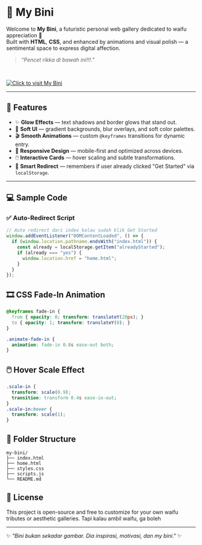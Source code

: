 # 🌌 My Bini

Welcome to **My Bini**, a futuristic personal web gallery dedicated to waifu appreciation 💖  
Built with **HTML**, **CSS**, and enhanced by animations and visual polish — a sentimental space to express digital affection.
<br/>
> _“Pencet rikka di bawah ini!!!.”_
<br/>

[![Click to visit My Bini](https://c.tenor.com/MnKTOrmSEnYAAAAC/tenor.gif)](https://my-kisah-rucky.vercel.app/)



---

## 🚀 Features

- ✨ **Glow Effects** — text shadows and border glows that stand out.
- 🎨 **Soft UI** — gradient backgrounds, blur overlays, and soft color palettes.
- 🎬 **Smooth Animations** — custom `@keyframes` transitions for dynamic entry.
- 📱 **Responsive Design** — mobile-first and optimized across devices.
- 🖱️ **Interactive Cards** — hover scaling and subtle transformations.
- 🔁 **Smart Redirect** — remembers if user already clicked "Get Started" via `localStorage`.

---

## 💻 Sample Code

### ✅ Auto-Redirect Script
```js
// Auto redirect dari index kalau sudah klik Get Started
window.addEventListener("DOMContentLoaded", () => {
  if (window.location.pathname.endsWith("index.html")) {
    const already = localStorage.getItem("alreadyStarted");
    if (already === "yes") {
      window.location.href = "home.html";
    }
  }
});
```


## 🎞️ CSS Fade-In Animation
```css
@keyframes fade-in {
  from { opacity: 0; transform: translateY(20px); }
  to { opacity: 1; transform: translateY(0); }
}

.animate-fade-in {
  animation: fade-in 0.8s ease-out both;
}
```
## 🖱️ Hover Scale Effect
```css
.scale-in {
  transform: scale(0.9);
  transition: transform 0.4s ease-in-out;
}
.scale-in:hover {
  transform: scale(1);
}
```

## 📁 Folder Structure
```
my-bini/
├── index.html
├── home.html
├── styles.css
├── scripts.js
└── README.md
```

## 📜 License

This project is open-source and free to customize for your own waifu tributes or aesthetic galleries. Tapi kalau ambil waifu, ga boleh

---

✨ *"Bini bukan sekadar gambar. Dia inspirasi, motivasi, dan my bini."* ✨
